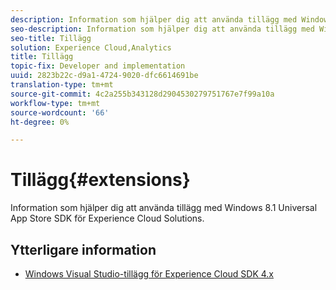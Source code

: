 ```yaml
---
description: Information som hjälper dig att använda tillägg med Windows 8.1 Universal App Store SDK för Experience Cloud Solutions.
seo-description: Information som hjälper dig att använda tillägg med Windows 8.1 Universal App Store SDK för Experience Cloud Solutions.
seo-title: Tillägg
solution: Experience Cloud,Analytics
title: Tillägg
topic-fix: Developer and implementation
uuid: 2823b22c-d9a1-4724-9020-dfc6614691be
translation-type: tm+mt
source-git-commit: 4c2a255b343128d2904530279751767e7f99a10a
workflow-type: tm+mt
source-wordcount: '66'
ht-degree: 0%

---
```



# Tillägg{#extensions}

Information som hjälper dig att använda tillägg med Windows 8.1 Universal App Store SDK för Experience Cloud Solutions.

## Ytterligare information

+ [Windows Visual Studio-tillägg för Experience Cloud SDK 4.x](/help/windows-appstore/extensions/win-vse-4x.md)
